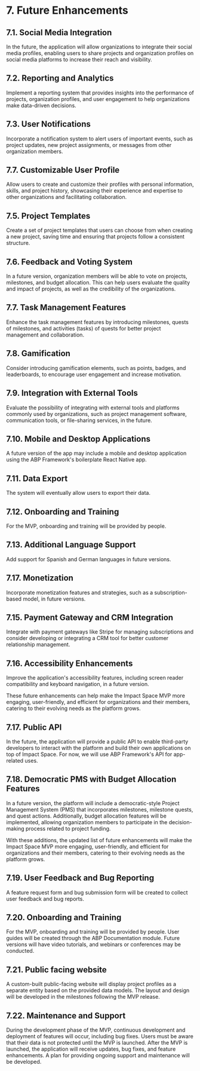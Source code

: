 # 7. Future Enhancements

## 7.1. Social Media Integration

In the future, the application will allow organizations to integrate their social media profiles, enabling users to share projects and organization profiles on social media platforms to increase their reach and visibility.

## 7.2. Reporting and Analytics

Implement a reporting system that provides insights into the performance of projects, organization profiles, and user engagement to help organizations make data-driven decisions.

## 7.3. User Notifications

Incorporate a notification system to alert users of important events, such as project updates, new project assignments, or messages from other organization members.

## 7.7. Customizable User Profile

Allow users to create and customize their profiles with personal information, skills, and project history, showcasing their experience and expertise to other organizations and facilitating collaboration.

## 7.5. Project Templates

Create a set of project templates that users can choose from when creating a new project, saving time and ensuring that projects follow a consistent structure.

## 7.6. Feedback and Voting System

In a future version, organization members will be able to vote on projects, milestones, and budget allocation. This can help users evaluate the quality and impact of projects, as well as the credibility of the organizations.

## 7.7. Task Management Features

Enhance the task management features by introducing milestones, quests of milestones, and activities (tasks) of quests for better project management and collaboration.

## 7.8. Gamification

Consider introducing gamification elements, such as points, badges, and leaderboards, to encourage user engagement and increase motivation.

## 7.9. Integration with External Tools

Evaluate the possibility of integrating with external tools and platforms commonly used by organizations, such as project management software, communication tools, or file-sharing services, in the future.

## 7.10. Mobile and Desktop Applications

A future version of the app may include a mobile and desktop application using the ABP Framework's boilerplate React Native app.

## 7.11. Data Export

The system will eventually allow users to export their data.

## 7.12. Onboarding and Training

For the MVP, onboarding and training will be provided by people.

## 7.13. Additional Language Support

Add support for Spanish and German languages in future versions.

## 7.17. Monetization

Incorporate monetization features and strategies, such as a subscription-based model, in future versions.

## 7.15. Payment Gateway and CRM Integration

Integrate with payment gateways like Stripe for managing subscriptions and consider developing or integrating a CRM tool for better customer relationship management.

## 7.16. Accessibility Enhancements

Improve the application's accessibility features, including screen reader compatibility and keyboard navigation, in a future version.

These future enhancements can help make the Impact Space MVP more engaging, user-friendly, and efficient for organizations and their members, catering to their evolving needs as the platform grows.

## 7.17. Public API

In the future, the application will provide a public API to enable third-party developers to interact with the platform and build their own applications on top of Impact Space. For now, we will use ABP Framework's API for app-related uses.

## 7.18. Democratic PMS with Budget Allocation Features

In a future version, the platform will include a democratic-style Project Management System (PMS) that incorporates milestones, milestone quests, and quest actions. Additionally, budget allocation features will be implemented, allowing organization members to participate in the decision-making process related to project funding.

With these additions, the updated list of future enhancements will make the Impact Space MVP more engaging, user-friendly, and efficient for organizations and their members, catering to their evolving needs as the platform grows.

## 7.19. User Feedback and Bug Reporting

A feature request form and bug submission form will be created to collect user feedback and bug reports.

## 7.20. Onboarding and Training

For the MVP, onboarding and training will be provided by people. User guides will be created through the ABP Documentation module. Future versions will have video tutorials, and webinars or conferences may be conducted.

## 7.21. Public facing website

A custom-built public-facing website will display project profiles as a separate entity based on the provided data models. The layout and design will be developed in the milestones following the MVP release.

## 7.22.  Maintenance and Support

During the development phase of the MVP, continuous development and deployment of features will occur, including bug fixes. Users must be aware that their data is not protected until the MVP is launched. After the MVP is launched, the application will receive updates, bug fixes, and feature enhancements. A plan for providing ongoing support and maintenance will be developed.

